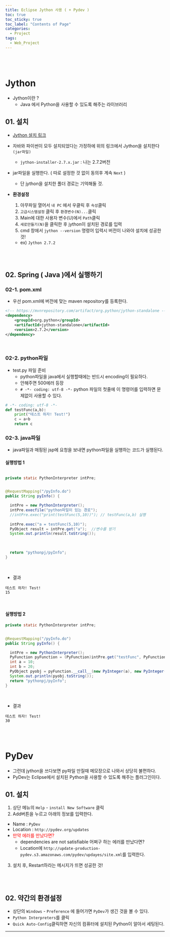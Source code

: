 ```yaml
---
title: Eclipse Jython 사용 ( + Pydev )
toc: true
toc_sticky: true
toc_label: "Contents of Page"
categories:
  - Project
tags:
  - Web_Project
---
```


<br><br>

# Jython
* Jython이란 ?
  - Java 에서 Python을 사용할 수 있도록 해주는 라이브러리


## 01. 설치
* [Jython 설치 링크](https://www.jython.org/download)
* 자바와 파이썬이 모두 설치되었다는 가정하에 위의 링크에서 Jython을 설치한다 `(jar파일)`
  - `jython-installer-2.7.x.jar` : 나는 2.7.2버전
* jar파일을 실행한다. ( 따로 설정한 것 없이 동의후 계속 `Next` )
  - 단 jython을 설치한 폴더 경로는 기억해둘 것.

* **환경설정**
  1. 아무파일 열어서 `내 PC` 에서 우클릭 후 `속성`클릭
  2. `고급시스템설정` 클릭 후 `환경변수(N)...`클릭
  3. Main에 대한 사용자 변수(U)에서 `Path`클릭
  4. `새로만들기(N)`을 클릭한 후 jython이 설치된 경로를 입력
  5. cmd 창에서 `jython --version` 명령어 입력시 버전이 나와야 설치에 성공한 것!
    + ex) `Jython 2.7.2`

<br><br>

## 02. Spring ( Java )에서 실행하기

### 02-1. pom.xml
* 우선 pom.xml에 버전에 맞는 maven repository를 등록한다.

```xml
<!-- https://mvnrepository.com/artifact/org.python/jython-standalone -->
<dependency>
    <groupId>org.python</groupId>
    <artifactId>jython-standalone</artifactId>
    <version>2.7.2</version>
</dependency>
```

<br>

### 02-2. python파일
* test.py 파일 준비
  - python파일을 java에서 실행할때에는 반드시 encoding이 필요하다.
  - 안해주면 500에러 등장
  - `# -*- coding: utf-8 -*-` python 파일의 첫줄에 이 명령어를 입력하면 문제없이 사용할 수 있다.

```python
# -*- coding: utf-8 -*-
def testFunc(a,b):
	print("테스트 하자! Test!")
	c = a+b
	return c
```

### 02-3. java파일
* java파일과 매핑된 jsp에 요청을 보내면 python파일을 실행하는 코드가 실행된다.


#### 실행방법 1

```java

private static PythonInterpreter intPre;


@RequestMapping("/pyInfo.do")
public String pyInfo() {

  intPre = new PythonInterpreter();
  intPre.execfile("python파일이 있는 경로");
  //intPre.exec("print(testFunc(5,10))"); // testFunc(a,b) 실행
  
  intPre.exec("a = testFunc(5,10)");
  PyObject result = intPre.get("a");  //변수를 받기
  System.out.println(result.toString());
  
  
  
  return "pythonpj/pyInfo";
}

```

<br>

* 결과

```
테스트 하자! Test!
15
```

<br>

#### 실행방법 2

```java
private static PythonInterpreter intPre;


@RequestMapping("/pyInfo.do")
public String pyInfo() {

  intPre = new PythonInterpreter();
  PyFunction pyFunction = (PyFunction)intPre.get("testFunc", PyFunction.class);
  int a = 10;
  int b = 20;
  PyObject pyobj = pyFunction.__call__(new PyInteger(a), new PyInteger(b));
  System.out.println(pyobj.toString());
  return "pythonpj/pyInfo";
}
```
<br>

* 결과

```
테스트 하자! Test!
30
```

<br><br>

# PyDev
* 그런데 jython을 쓰다보면 py파일 만질때 메모장으로 나와서 상당히 불편하다.
* PyDev는 Eclipse에서 설치된 Python을 사용할 수 있도록 해주는 플러그인이다.

## 01. 설치
1. 상단 메뉴의 `Help` - `install New Software` 클릭
2. Add버튼을 누르고 아래의 정보를 입력한다.
  - Name : `PyDev`
  - Location : `http://pydev.org/updates`
  - <span style="color:red">만약 에러를 만났다면?</span>
    + dependencies are not satisfiable 어쩌구 하는 에러를 만났다면?
    + Location에 `http://update-production-pydev.s3.amazonaws.com/pydev/updayes/site.xml`를 입력한다.

3. 설치 후, Restart하라는 메시지가 뜨면 성공한 것!

<br><br>

## 02. 약간의 환경설정
* 상단의 `Windows` - `Preference` 에 들어가면 `PyDev`가 생긴 것을 볼 수 있다.
* `Python Interpreters`를 클릭
* `Quick Auto-Config`클릭하면 자신의 컴퓨터에 설치된 Python이 알아서 세팅된다.



---


<br><br><br><br>



